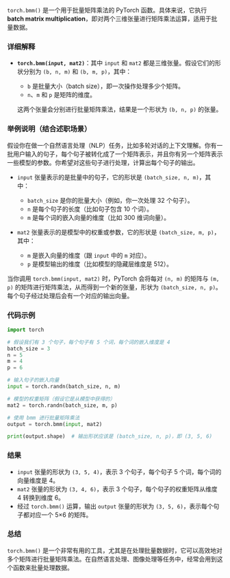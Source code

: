 `torch.bmm()` 是一个用于批量矩阵乘法的 PyTorch 函数。具体来说，它执行 **batch matrix multiplication**，即对两个三维张量进行矩阵乘法运算，适用于批量数据。

### 详细解释

- **`torch.bmm(input, mat2)`**：其中 `input` 和 `mat2` 都是三维张量。假设它们的形状分别为 `(b, n, m)` 和 `(b, m, p)`，其中：
  - `b` 是批量大小（batch size），即一次操作处理多少个矩阵。
  - `n`、`m` 和 `p` 是矩阵的维度。
  
  这两个张量会分别进行批量矩阵乘法，结果是一个形状为 `(b, n, p)` 的张量。

### 举例说明（结合述职场景）

假设你在做一个自然语言处理（NLP）任务，比如多轮对话的上下文理解。你有一批用户输入的句子，每个句子被转化成了一个矩阵表示，并且你有另一个矩阵表示一些模型的参数。你希望对这些句子进行处理，计算出每个句子的输出。

- `input` 张量表示的是批量中的句子，它的形状是 `(batch_size, n, m)`，其中：
  - `batch_size` 是你的批量大小（例如，你一次处理 32 个句子）。
  - `n` 是每个句子的长度（比如句子包含 10 个词）。
  - `m` 是每个词的嵌入向量的维度（比如 300 维词向量）。

- `mat2` 张量表示的是模型中的权重或参数，它的形状是 `(batch_size, m, p)`，其中：
  - `m` 是嵌入向量的维度（跟 `input` 中的 `m` 对应）。
  - `p` 是模型输出的维度（比如模型的隐藏层维度是 512）。

当你调用 `torch.bmm(input, mat2)` 时，PyTorch 会将每对 `(n, m)` 的矩阵与 `(m, p)` 的矩阵进行矩阵乘法，从而得到一个新的张量，形状为 `(batch_size, n, p)`。每个句子经过处理后会有一个对应的输出向量。

### 代码示例

```python
import torch

# 假设我们有 3 个句子，每个句子有 5 个词，每个词的嵌入维度是 4
batch_size = 3
n = 5
m = 4
p = 6

# 输入句子的嵌入向量
input = torch.randn(batch_size, n, m)

# 模型的权重矩阵（假设它是从模型中获得的）
mat2 = torch.randn(batch_size, m, p)

# 使用 bmm 进行批量矩阵乘法
output = torch.bmm(input, mat2)

print(output.shape)  # 输出形状应该是 (batch_size, n, p)，即 (3, 5, 6)
```

### 结果

- `input` 张量的形状为 `(3, 5, 4)`，表示 3 个句子，每个句子 5 个词，每个词的向量维度是 4。
- `mat2` 张量的形状为 `(3, 4, 6)`，表示 3 个句子，每个句子的权重矩阵从维度 4 转换到维度 6。
- 经过 `torch.bmm()` 运算，输出 `output` 张量的形状为 `(3, 5, 6)`，表示每个句子都对应一个 5×6 的矩阵。

### 总结

`torch.bmm()` 是一个非常有用的工具，尤其是在处理批量数据时，它可以高效地对多个矩阵进行批量矩阵乘法。在自然语言处理、图像处理等任务中，经常会用到这个函数来批量处理数据。

